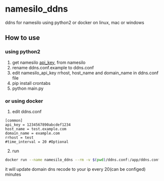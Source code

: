 # namesilo_ddns
ddns for namesilo using python2 or docker on linux, mac or windows

## How to use
### using python2
1. get namesilo [api_key](https://www.namesilo.com/account_api.php), from namesilo
2. rename ddns.conf.example to ddns.conf
3. edit namesilo_api_key rrhost, host_name and domain_name in ddns.conf file
4. pip install crontabs
5. python main.py

### or using docker
1. edit ddns.conf

```apacheconf
[common]
api_key = 1234567890abcdef1234
host_name = test.example.com
domain_name = example.com
rrhost = test
#time_interval = 20 #Optional
```
2. run
```bash
docker run --name namesilo_ddns --rm -v $(pwd)/ddns.conf:/app/ddns.conf -d muffinking/namesilo_ddns:latest
```

it will update domain dns recode to your ip every 20(can be configed) minutes
